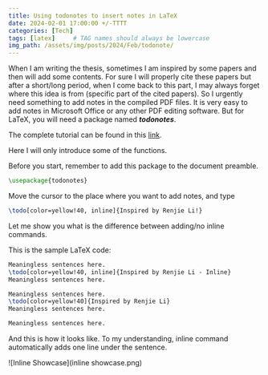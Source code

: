 ```yaml
---
title: Using todonotes to insert notes in LaTeX
date: 2024-02-01 17:00:00 +/-TTTT
categories: [Tech]
tags: [latex]     # TAG names should always be lowercase
img_path: /assets/img/posts/2024/Feb/todonote/
---
```



When I am writing the thesis, sometimes I am inspired by some papers and then will add some contents. For sure I will properly cite these papers but after a short/long period, when I come back to this part, I may always forget where this idea is from (specific part of the cited papers). So I urgently need something to add notes in the compiled PDF files. It is very easy to add notes in Microsoft Office or any other PDF editing software. But for LaTeX, you will need a package named ***todonotes***.  

The complete tutorial can be found in this [link](https://tug.ctan.org/macros/latex/contrib/todonotes/todonotes.pdf).

Here I will only introduce some of the functions.

Before you start, remember to add this package to the document preamble.
```latex
\usepackage{todonotes}
```

Move the cursor to the place where you want to add notes, and type

```latex
\todo[color=yellow!40, inline]{Inspired by Renjie Li!}
```

Let me show you what is the difference between adding/no inline commands.

This is the sample LaTeX code:
```latex
Meaningless sentences here.
\todo[color=yellow!40, inline]{Inspired by Renjie Li - Inline}
Meaningless sentences here.

Meaningless sentences here.
\todo[color=yellow!40]{Inspired by Renjie Li}
Meaningless sentences here.

Meaningless sentences here.
```

And this is how it looks like. To my understanding, inline command automatically adds one line under the sentence. 

![Inline Showcase](inline showcase.png)

